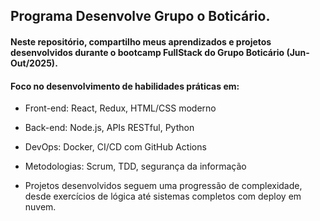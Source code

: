 ## Programa Desenvolve Grupo o Boticário.  

#### Neste repositório, compartilho meus aprendizados e projetos desenvolvidos durante o bootcamp FullStack do Grupo Boticário (Jun-Out/2025).
#### Foco no desenvolvimento de habilidades práticas em:

- Front-end: React, Redux, HTML/CSS moderno

- Back-end: Node.js, APIs RESTful, Python 

- DevOps: Docker, CI/CD com GitHub Actions

- Metodologias: Scrum, TDD, segurança da informação

- Projetos desenvolvidos seguem uma progressão de complexidade, desde exercícios de lógica até sistemas completos com deploy em nuvem.

